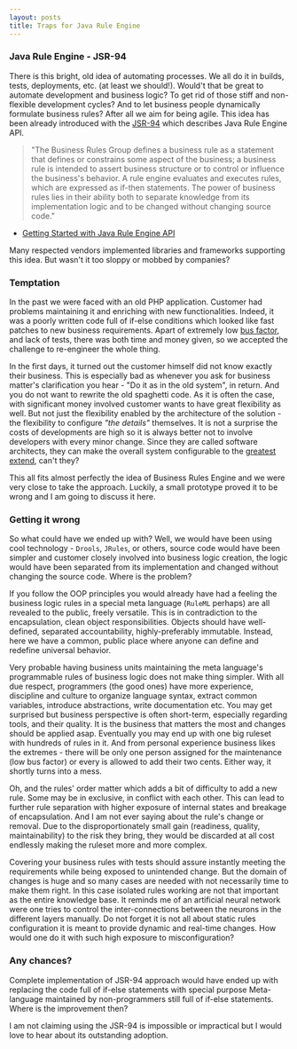 ```yaml
---
layout: posts
title: Traps for Java Rule Engine
---
```


### Java Rule Engine - JSR-94
There is this bright, old idea of automating processes. We all do it in builds, tests, deployments, etc. (at least we should!). Would't that be great to automate development and business logic? To get rid of those stiff and non-flexible development cycles? And to let business people dynamically formulate business rules? After all we aim for being agile.
This idea has been already introduced with the [JSR-94](https://jcp.org/en/jsr/detail?id=94) which describes Java Rule Engine API. 

> "The Business Rules Group defines a business rule as a statement that defines or constrains some aspect of the business;
> a business rule is intended to assert business structure or to control or influence the business's behavior.
> A rule engine evaluates and executes rules, which are expressed as if-then statements.
> The power of business rules lies in their ability both to separate knowledge from its implementation logic and to be changed without changing source code."
- [Getting Started with Java Rule Engine API](http://www.oracle.com/technetwork/articles/javase/javarule-139829.html)

Many respected vendors implemented libraries and frameworks supporting this idea. But wasn't it too sloppy or mobbed by companies?

### Temptation
In the past we were faced with an old PHP application. Customer had problems maintaining it and enriching with new functionalities. Indeed, it was a poorly written code full of if-else conditions which looked like fast patches to new business requirements. Apart of extremely low [bus factor](https://en.wikipedia.org/wiki/Bus_factor), and lack of tests, there was both time and money given, so we accepted the challenge to re-engineer the whole thing.

In the first days, it turned out the customer himself did not know exactly their business. This is especially bad as whenever you ask for business matter's clarification you hear - "Do it as in the old system", in return. And you do not want to rewrite the old spaghetti code. As it is often the case, with significant money involved customer wants to have great flexibility as well. But not just the flexibility enabled by the architecture of the solution - the flexibility to configure _"the details"_ themselves. It is not a surprise the costs of developments are high so it is always better not to involve developers with every minor change. Since they are called software architects, they can make the overall system configurable to the [greatest extend](http://martinfowler.com/ieeeSoftware/whoNeedsArchitect.pdf), can't they?

This all fits almost perfectly the idea of Business Rules Engine and we were very close to take the approach. Luckily, a small prototype proved it to be wrong and I am going to discuss it here.

### Getting it wrong
So what could have we ended up with? Well, we would have been using cool technology - `Drools`, `JRules`, or others, source code would have been simpler and customer closely involved into business logic creation, the logic would have been separated from its implementation and changed without changing the source code. Where is the problem?

If you follow the OOP principles you would already have had a feeling the business logic rules in a special meta language (`RuleML` perhaps) are all revealed to the public, freely versatile. This is in contradiction to the encapsulation, clean object responsibilities. Objects should have well-defined, separated accountability, highly-preferably immutable. Instead, here we have a common, public place where anyone can define and redefine universal behavior.

Very probable having business units maintaining the meta language's programmable rules of business logic does not make thing simpler. With all due respect, programmers (the good ones) have more experience, discipline and culture to organize language syntax, extract common variables, introduce abstractions, write documentation etc. You may get surprised but business perspective is often short-term, especially regarding tools, and their quality. It is the business that matters the most and changes should be applied asap. Eventually you may end up with one big ruleset with hundreds of rules in it. And from personal experience business likes the extremes - there will be only one person assigned for the maintenance (low bus factor) or every is allowed to add their two cents. Either way, it shortly turns into a mess.

Oh, and the rules' order matter which adds a bit of difficulty to add a new rule. Some may be in exclusive, in conflict with each other. This can lead to further rule separation with higher exposure of internal states and breakage of encapsulation. And I am not ever saying about the rule's change or removal. Due to the disproportionately small gain (readiness, quality, maintainability) to the risk they bring, they would be discarded at all cost endlessly making the ruleset more and more complex.

Covering your business rules with tests should assure instantly meeting the requirements while being exposed to unintended change. But the domain of changes is huge and so many cases are needed with not necessarily time to make them right. In this case isolated rules working are not that important as the entire knowledge base. It reminds me of an artificial neural network were one tries to control the inter-connections between the neurons in the different layers manually.
Do not forget it is not all about static rules configuration it is meant to provide dynamic and real-time changes. How would one do it with such high exposure to misconfiguration?

### Any chances?
Complete implementation of JSR-94 approach would have ended up with replacing the code full of if-else statements with special purpose Meta-language maintained by non-programmers still full of if-else statements. Where is the improvement then?

I am not claiming using the JSR-94 is impossible or impractical but I would love to hear about its outstanding adoption.

